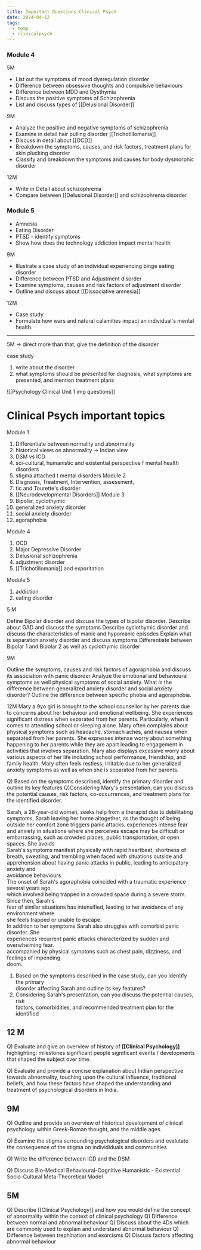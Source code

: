 ```yaml
---
title: Important Questions Clinical Psych
date: 2024-04-12
tags:
  - temp
  - clinicalpsych
---
```

### Module 4
5M
- List out the symptoms of mood dysregulation disorder
- Difference between obsessive thoughts and compulsive behaviours
- Difference between MDD and Dysthymia 
- Discuss the positive symptoms of Schizophrenia 
- List and discuss types of [[Delusional Disorder]]

9M
- Analyze the positive and negative symptoms of schizophrenia 
- Examine in detail hair pulling disorder [[Trichotillomania]]
- Discuss in detail about [[OCD]]
- Breakdown the symptoms, causes, and risk factors, treatment plans for skin plucking disorder 
- Classify and breakdown the symptoms and causes for body dysmorphic disorder 

12M
- Write in Detail about schizophrenia
- Compare between [[Delusional Disorder]] and schizophrenia disorder

### Module 5
- Amnesia
- Eating Disorder
- PTSD - identify symptoms
- Show how does the technology addiction impact mental health

9M
- Illustrate a case study of an individual experiencing binge eating disorder
- Difference between PTSD and Adjustment disorder
- Examine symptoms, causes and risk factors of adjustment disorder
- Outline and discuss about [[Dissociative amnesia]]

12M 
- Case study
- Formulate how wars and natural calamities impact an individual's mental health.

---

5M -> direct 
more than that, give the definition of the disorder

case study 
1) write about the disorder
2) what symptoms should be presented for diagnosis, what symptoms are presented, and mention treatment plans

![[Psychology Clinical Unit 1 imp questions]]



# Clinical Psych important topics

Module 1
1) Differentiate between normality and abnormality
2) historical views on abnormality -> Indian view
3) DSM vs ICD
4) sci-cultural, humanistic and existential perspective f mental health disorders
5) stigma attached t mental disorders
 Module 2
 1) Diagnosis, Treatment, Intervention, assessment, 
 2) tic and Tourette's disorder
 3) [[Neurodevelopmental Disorders]]
Module 3
1) Bipolar, cyclothymic
2) generalized anxiety disorder 
3) social anxiety disorder
4) agoraphobia 

Module 4
1) OCD
2) Major Depressive Disorder
3) Delusional schizophrenia
4) adjustment disorder
5) [[Trichotillomania]] and exporitation

Module 5
1) addiction
2) eating disorder

5 M

Define Bipolar disorder and discuss the types of bipolar disorder. 
Describe about GAD and discuss the symptoms 
Describe cyclothymic disorder and discuss the characteristics of manic and hypomanic episodes
Explain what is separation anxiety disorder and discuss symptoms
Differentiate between Bipolar 1 and Bipolar 2 as well as cyclothymic disorder

9M

Outline the symptoms, causes and risk factors of agoraphobia  and discuss its association with panic disorder 
Analyze the emotional and behavioural symptoms as well physical symptoms of social anxiety. 
What is the difference between generalized anxiety disorder and social anxiety disorder?
Outline the difference between specific phobia and agoraphobia. 

12M
Mary a 9yo girl is brought to the school counsellor by  her parents due to concerns about her behaviour and emotional wellbeing. She experiences significant distress when separated from her parents. Particularly, when it comes to attending school or sleeping alone. Mary often complains about physical symptoms such as headache, stomach aches, and nausea when separated from her parents. She expresses intense worry about something happening to her parents while they are apart leading to engagement in activities that involves separation. Mary also displays excessive worry about various aspects of her life including school performance, friendship, and family health. Mary often feels restless, irritable due to her generalized anxiety symptoms as well as when she is separated from her parents.

Q) Based on the symptoms described, identify the primary disorder and outline its key features
Q)Considering Mary's presentation, can you discuss the potential causes, risk factors, co-occurrences, and treatment plans for the identified disorder. 

Sarah, a 28-year-old woman, seeks help from a therapist due to debilitating symptoms, Sarah  leaving her home altogether, as the thought of being outside her comfort zone triggers panic attacks. experiences intense fear and anxiety in situations where she perceives escape may be difficult  or embarrassing, such as crowded places, public transportation, or open spaces. She avoids  
Sarah's symptoms manifest physically with rapid heartbeat, shortness of breath, sweating, and  trembling when faced with situations outside
and apprehension about having panic attacks in public, leading to anticipatory anxiety and  
avoidance behaviours  
The onset of Sarah's agoraphobia coincided with a traumatic experience several years ago,  
which involved being trapped in a crowded space during a severe storm. Since then, Sarah's  
fear of similar situations has intensified, leading to her avoidance of any environment where  
she feels trapped or unable to escape.  
In addition to her symptoms Sarah also struggles with comorbid panic disorder. She  
experiences recurrent panic attacks characterized by sudden and overwheiming fear.  
accompanied by physical symptons such as chest pain, dizziness, and feelings of impending  
doom.  
1) Based on the symptoms described in the case study, can you identify the primary  
disorder affecting Sarah and outline its key features?  
2) Considering Sarah's presentation, can you discuss the potential causes, risk  
factors, comorbidities, and recommended treatment plan for the identified  



## 12 M
Q) Evaluate and give an overview of history of **[[Clinical Psychology]]** highlighting:
milestones
significant people
significant events / developments 
that shaped the subject over time.

Q) Evaluate and provide a concise explanation about Indian perspective towards abnormality, touching upon the cultural influence, traditional beliefs, and how these factors have shaped the understanding and treatment of psychological disorders in India. 

## 9M
Q) Outline and provide an overview of historical development of clinical psychology within Greek-Roman thought, and the middle ages. 

Q) Examine the stigma surrounding psychological disorders and evalutate the consequence of the stigma on individiduals and communities 

Q) Write the difference between ICD and the DSM 

Q) Discuss
Bio-Medical
Behavioural-Cognitive
Humanistic - Existential
Socio-Cultural
Meta-Theoretical Model 
## 5M
Q) Describe [[Clinical Psychology]] and how you would define the concept of abnormality within the context of clinical psychology 
Q) Difference between normal and abnormal behaviour 
Q) Discuss about the 4Ds which are commonly used to explain and understand abnormal behaviour 
Q) Difference between trephination and exorcisms
Q) Discuss factors affecting abnormal behaviour 

